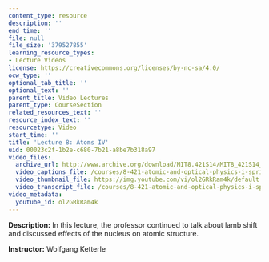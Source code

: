 ```yaml
---
content_type: resource
description: ''
end_time: ''
file: null
file_size: '379527855'
learning_resource_types:
- Lecture Videos
license: https://creativecommons.org/licenses/by-nc-sa/4.0/
ocw_type: ''
optional_tab_title: ''
optional_text: ''
parent_title: Video Lectures
parent_type: CourseSection
related_resources_text: ''
resource_index_text: ''
resourcetype: Video
start_time: ''
title: 'Lecture 8: Atoms IV'
uid: 00023c2f-1b2e-c680-7b21-a8be7b318a97
video_files:
  archive_url: http://www.archive.org/download/MIT8.421S14/MIT8_421S14_lec08_300k.mp4
  video_captions_file: /courses/8-421-atomic-and-optical-physics-i-spring-2014/fe3771cb1597596192b4d62b21b23a4e_ol2GRkRam4k.vtt
  video_thumbnail_file: https://img.youtube.com/vi/ol2GRkRam4k/default.jpg
  video_transcript_file: /courses/8-421-atomic-and-optical-physics-i-spring-2014/52c0b82ca3dce40e65d7d9bdc29dce8b_ol2GRkRam4k.pdf
video_metadata:
  youtube_id: ol2GRkRam4k
---
```


**Description:** In this lecture, the professor continued to talk about lamb shift and discussed effects of the nucleus on atomic structure.

**Instructor:** Wolfgang Ketterle

